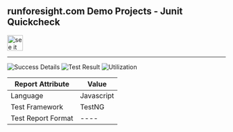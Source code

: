 
## runforesight.com Demo Projects - Junit Quickcheck

<a href="https://app.runforesight.live/repositories/github/runforesight-demo/appium-test-distribution/workflow-runs">
  <img src="https://4750167.fs1.hubspotusercontent-na1.net/hubfs/4750167/foresight-live-badge-72.png" height="36" alt="see it on foresight" />
</a>

---
![Success Details](https://api-public.service.runforesight.us/api/v1/badge/success?repoId=9d4dd093-7d60-4e0e-82d0-28aead7e6d8e)
![Test Result](https://api-public.service.runforesight.us/api/v1/badge/test?repoId=9d4dd093-7d60-4e0e-82d0-28aead7e6d8e)
![Utilization](https://api-public.service.runforesight.us/api/v1/badge/utilization?repoId=9d4dd093-7d60-4e0e-82d0-28aead7e6d8e)




| Report Attribute  | Value   |
|---|---|
| Language | Javascript |
| Test Framework  | TestNG |
| Test Report Format | ---- |
